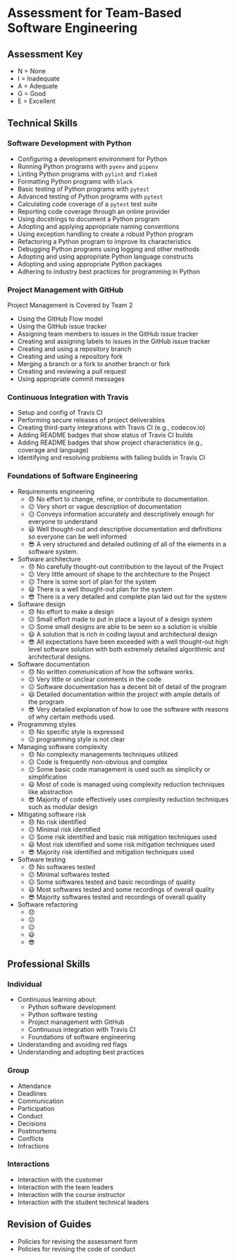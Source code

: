 # Assessment for Team-Based Software Engineering

## Assessment Key

* N = None
* I = Inadequate
* A = Adequate
* G = Good
* E = Excellent

## Technical Skills

### Software Development with Python

* Configuring a development environment for Python
* Running Python programs with `pyenv` and `pipenv`
* Linting Python programs with `pylint` and `flake8`
* Formatting Python programs with `black`
* Basic testing of Python programs with `pytest`
* Advanced testing of Python programs with `pytest`
* Calculating code coverage of a `pytest` test suite
* Reporting code coverage through an online provider
* Using docstrings to document a Python program
* Adopting and applying appropriate naming conventions
* Using exception handling to create a robust Python program
* Refactoring a Python program to improve its characteristics
* Debugging Python programs using logging and other methods
* Adopting and using appropriate Python language constructs
* Adopting and using appropriate Python packages
* Adhering to industry best practices for programming in Python

### Project Management with GitHub

Project Management is Covered by Team 2

* Using the GitHub Flow model
* Using the GitHub issue tracker
* Assigning team members to issues in the GitHub issue tracker
* Creating and assigning labels to issues in the GitHub issue tracker
* Creating and using a repository branch
* Creating and using a repository fork
* Merging a branch or a fork to another branch or fork
* Creating and reviewing a pull request
* Using appropriate commit messages

### Continuous Integration with Travis

* Setup and config of Travis CI
* Performing secure releases of project deliverables
* Creating third-party integrations with Travis CI (e.g., codecov.io)
* Adding README badges that show status of Travis CI builds
* Adding README badges that show project characteristics (e.g., coverage and
  language)
* Identifying and resolving problems with failing builds in Travis CI

### Foundations of Software Engineering

* Requirements engineering
  * :disappointed: No effort to change, refine, or contribute to documentation.
  * :confused: Very short or vague description of documentation
  * :neutral_face: Conveys information accurately and descriptively enough for everyone to understand
  * :smiley: Well thought-out and descriptive documentation and definitions so everyone can be well informed
  * :sunglasses: A very structured and detailed outlining of all of the elements in a software system.
* Software architecture
  * :disappointed: No carefully thought-out contribution to the layout of the Project
  * :confused: Very little amount of shape to the architecture to the Project
  * :neutral_face: There is some sort of plan for the system
  * :smiley: There is a well thought-out plan for the system
  * :sunglasses: There is a very detailed and complete plan laid out for the system
* Software design
  * :disappointed: No effort to make a design
  * :confused: Small effort made to put in place a layout of a design system
  * :neutral_face: Some small designs are able to be seen so a solution is visible
  * :smiley: A solution that is rich in coding layout and architectural design
  * :sunglasses: All expectations have been exceeded with a well thought-out high level software solution with both extremely detailed algorithmic and architectural designs.
* Software documentation
  * :disappointed: No written communication of how the software works.
  * :confused: Very little or unclear comments in the code
  * :neutral_face: Software documentation has a decent bit of detail of the program
  * :smiley: Detailed documentation within the project with ample details of the program
  * :sunglasses: Very detailed explanation of how to use the software with reasons of why certain methods used.
* Programming styles
  * :disappointed: No specific style is expressed
  * :confused: programming style is not clear
* Managing software complexity
    * :disappointed: No complexity managements techniques utilized
    * :confused: Code is frequently non-obvious and complex
    * :neutral_face: Some basic code management is used such as simplicity or simplification
    * :smiley: Most of code is managed using complexity reduction techniques like abstraction
    * :sunglasses: Majority of code effectively uses complexity reduction techniques such as modular design
* Mitigating software risk
    * :disappointed: No risk identified
    * :confused: Minimal risk identified
    * :neutral_face: Some risk identified and basic risk mitigation techniques used
    * :smiley: Most risk identified and some risk mitigation techniques used
    * :sunglasses: Majority risk identified and mitigation techniques used
* Software testing
    * :disappointed: No softwares tested
    * :confused: Minimal softwares tested
    * :neutral_face: Some softwares tested and basic recordings of quality
    * :smiley: Most softwares tested and some recordings of overall quality
    * :sunglasses: Majority softwares tested and recordings of overall quality
* Software refactoring
    * :disappointed:
    * :confused:
    * :neutral_face:
    * :smiley:
    * :sunglasses:

## Professional Skills

### Individual

* Continuous learning about:
  * Python software development
  * Python software testing
  * Project management with GitHub
  * Continuous integration with Travis CI
  * Foundations of software engineering
* Understanding and avoiding red flags
* Understanding and adopting best practices

### Group

* Attendance
* Deadlines
* Communication
* Participation
* Conduct
* Decisions
* Postmortems
* Conflicts
* Infractions

### Interactions

* Interaction with the customer
* Interaction with the team leaders
* Interaction with the course instructor
* Interaction with the student technical leaders

## Revision of Guides

* Policies for revising the assessment form
* Policies for revising the code of conduct
